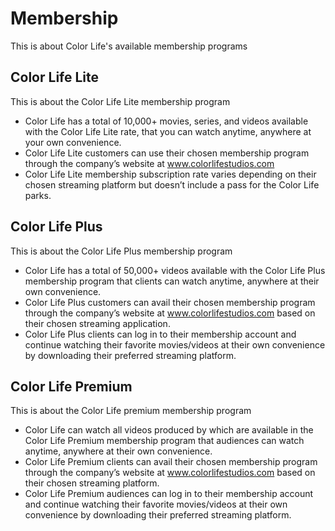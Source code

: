 # Membership

This is about Color Life's available membership programs

## Color Life Lite

This is about the Color Life Lite membership program

- Color Life has a total of 10,000+ movies, series, and videos available with the Color Life Lite rate, that you can watch anytime, anywhere at your own convenience.
- Color Life Lite customers can use their chosen membership program through the company’s website at www.colorlifestudios.com
- Color Life Lite membership subscription rate varies depending on their chosen streaming platform but doesn’t include a pass for the Color Life parks.

## Color Life Plus

This is about the Color Life Plus membership program

- Color Life has a total of 50,000+ videos available with the Color Life Plus membership program that clients can watch anytime, anywhere at their own convenience.
- Color Life Plus customers can avail their chosen membership program through the company’s website at www.colorlifestudios.com based on their chosen streaming application.
- Color Life Plus clients can log in to their membership account and continue watching their favorite movies/videos at their own convenience by downloading their preferred streaming platform.

## Color Life Premium

This is about the Color Life premium membership program

- Color Life can watch all videos produced by which are available in the Color Life Premium membership program that audiences can watch anytime, anywhere at their own convenience.
- Color Life Premium clients can avail their chosen membership program through the company’s website at www.colorlifestudios.com based on their chosen streaming platform.
- Color Life Premium audiences can log in to their membership account and continue watching their favorite movies/videos at their own convenience by downloading their preferred streaming platform.